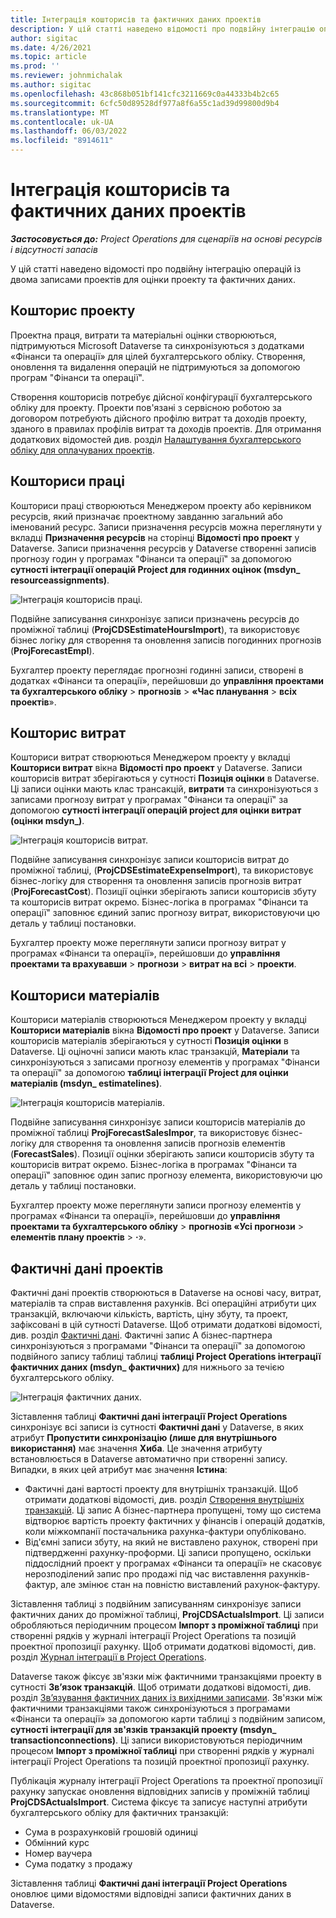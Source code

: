 ```yaml
---
title: Інтеграція кошторисів та фактичних даних проектів
description: У цій статті наведено відомості про подвійну інтеграцію операцій із двома записами проектів для оцінки проекту та фактичних даних.
author: sigitac
ms.date: 4/26/2021
ms.topic: article
ms.prod: ''
ms.reviewer: johnmichalak
ms.author: sigitac
ms.openlocfilehash: 43c868b051bf141cfc3211669c0a44333b4b2c65
ms.sourcegitcommit: 6cfc50d89528df977a8f6a55c1ad39d99800d9b4
ms.translationtype: MT
ms.contentlocale: uk-UA
ms.lasthandoff: 06/03/2022
ms.locfileid: "8914611"
---
```

# <a name="project-estimates-and-actuals-integration"></a>Інтеграція кошторисів та фактичних даних проектів

_**Застосовується до:** Project Operations для сценаріїв на основі ресурсів і відсутності запасів_

У цій статті наведено відомості про подвійну інтеграцію операцій із двома записами проектів для оцінки проекту та фактичних даних.

## <a name="project-estimates"></a>Кошторис проекту

Проектна праця, витрати та матеріальні оцінки створюються, підтримуються Microsoft Dataverse та синхронізуються з додатками «Фінанси та операції» для цілей бухгалтерського обліку. Створення, оновлення та видалення операцій не підтримуються за допомогою програм "Фінанси та операції".

Створення кошторисів потребує дійсної конфігурації бухгалтерського обліку для проекту. Проекти пов'язані з сервісною роботою за договором потребують дійсного профілю витрат та доходів проекту, зданого в правилах профілів витрат та доходів проектів. Для отримання додаткових відомостей див. розділ [Налаштування бухгалтерського обліку для оплачуваних проектів](../project-accounting/configure-accounting-billable-projects.md#configure-project-cost-and-revenue-profile-rules).

## <a name="labor-estimates"></a>Кошториси праці

Кошториси праці створюються Менеджером проекту або керівником ресурсів, який призначає проектному завданню загальний або іменований ресурс. Записи призначення ресурсів можна переглянути у вкладці **Призначення ресурсів** на сторінці **Відомості про проект** у Dataverse. Записи призначення ресурсів у Dataverse створенні записів прогнозу годин у програмах "Фінанси та операції" за допомогою **сутності інтеграції операцій Project для годинних оцінок (msdyn\_ resourceassignments)**.

   ![Інтеграція кошторисів праці.](./Media/DW4LaborEstimates.png)

Подвійне записування синхронізує записи призначень ресурсів до проміжної таблиці (**ProjCDSEstimateHoursImport**), та використовує бізнес логіку для створення та оновлення записів погодинних прогнозів (**ProjForecastEmpl**).

Бухгалтер проекту переглядає прогнозні годинні записи, створені в додатках «Фінанси та операції», перейшовши до **управління проектами та бухгалтерського обліку** > **прогнозів** > **«Час планування** > **всіх проектів**».

## <a name="expense-estimates"></a>Кошторис витрат

Кошториси витрат створюються Менеджером проекту у вкладці **Кошториси витрат** вікна **Відомості про проект** у Dataverse. Записи кошторисів витрат зберігаються у сутності **Позиція оцінки** в Dataverse. Ці записи оцінки мають клас трансакцій, **витрати** та синхронізуються з записами прогнозу витрат у програмах "Фінанси та операції" за допомогою **сутності інтеграції операцій project для оцінки витрат (оцінки msdyn\_)**.

   ![Інтеграція кошторисів витрат.](./Media/DW4ExpenseEstimates.png)

Подвійне записування синхронізує записи кошторисів витрат до проміжної таблиці, (**ProjCDSEstimateExpenseImport**), та використовує бізнес-логіку для створення та оновлення записів прогнозів витрат (**ProjForecastCost**). Позиції оцінки зберігають записи кошторисів збуту та кошторисів витрат окремо. Бізнес-логіка в програмах "Фінанси та операції" заповнює єдиний запис прогнозу витрат, використовуючи цю деталь у таблиці постановки.

Бухгалтер проекту може переглянути записи прогнозу витрат у програмах «Фінанси та операції», перейшовши до **управління проектами та врахувавши** > **прогнози** > **витрат на всі** > **проекти**.

## <a name="material-estimates"></a>Кошториси матеріалів

Кошториси матеріалів створюються Менеджером проекту у вкладці **Кошториси матеріалів** вікна **Відомості про проект** у Dataverse. Записи кошторисів матеріалів зберігаються у сутності **Позиція оцінки** в Dataverse. Ці оціночні записи мають клас транзакцій, **Матеріали** та синхронізуються з записами прогнозу елементів у програмах "Фінанси та операції" за допомогою **таблиці інтеграції Project для оцінки матеріалів (msdyn\_ estimatelines)**.

   ![Інтеграція кошторисів матеріалів.](./Media/DW4MaterialEstimates.png)

Подвійне записування синхронізує записи кошторисів матеріалів до проміжної таблиці **ProjForecastSalesImpor**, та використовує бізнес-логіку для створення та оновлення записів прогнозів елементів (**ForecastSales**). Позиції оцінки зберігають записи кошторисів збуту та кошторисів витрат окремо. Бізнес-логіка в програмах "Фінанси та операції" заповнює один запис прогнозу елемента, використовуючи цю деталь у таблиці постановки.

Бухгалтер проекту може переглянути записи прогнозу елементів у програмах «Фінанси та операції», перейшовши до **управління проектами та бухгалтерського обліку** > **прогнозів «Усі прогнози** > **елементів плану проектів** > **·**».

## <a name="project-actuals"></a>Фактичні дані проектів

Фактичні дані проектів створюються в Dataverse на основі часу, витрат, матеріалів та справ виставлення рахунків. Всі операційні атрибути цих транзакцій, включаючи кількість, вартість, ціну збуту, та проект, зафіксовані в цій сутності Dataverse. Щоб отримати додаткові відомості, див. розділ [Фактичні дані](../actuals/actuals-overview.md). Фактичні запис А бізнес-партнера синхронізуються з програмами "Фінанси та операції" за допомогою подвійного запису таблиці таблиці **таблиці Project Operations інтеграції фактичних даних (msdyn\_ фактичних)** для нижнього за течією бухгалтерського обліку.

   ![Інтеграція фактичних даних.](./Media/DW4Actuals.png)

Зіставлення таблиці **Фактичні дані інтеграції Project Operations** синхронізує всі записи із сутності **Фактичні дані** у Dataverse, в яких атрибут **Пропустити синхронізацію (лише для внутрішнього використання)** має значення **Хиба**. Це значення атрибуту встановлюється в Dataverse автоматично при створенні запису. Випадки, в яких цей атрибут має значення **Істина**:

  - Фактичні дані вартості проекту для внутрішніх транзакцій. Щоб отримати додаткові відомості, див. розділ [Створення внутрішніх транзакцій](../project-accounting/create-intercompany-transactions.md). Ці запис А бізнес-партнера пропущені, тому що система відтворює вартість проекту фактичних у фінансів і операцій додатків, коли міжкомпанії постачальника рахунка-фактури опубліковано.
  - Від'ємні записи збуту, на який не виставлено рахунок, створені при підтвердженні рахунку-проформи. Ці записи пропущено, оскільки піддослідний проект у програмах «Фінанси та операції» не скасовує нерозподілений запис про продажі під час виставлення рахунків-фактур, але змінює стан на повністю виставлений рахунок-фактуру.

Зіставлення таблиці з подвійним записуванням синхронізує записи фактичних даних до проміжної таблиці, **ProjCDSActualsImport**. Ці записи обробляються періодичним процесом **Імпорт з проміжної таблиці** при створенні рядків у журналі інтеграції Project Operations та позицій проектної пропозиції рахунку. Щоб отримати додаткові відомості, див. розділ [Журнал інтеграції в Project Operations](../project-accounting/project-operations-integration-journal.md).

Dataverse також фіксує зв'язки між фактичними транзакціями проекту в сутності **Зв’язок транзакцій**. Щоб отримати додаткові відомості, див. розділ [Зв’язування фактичних даних із вихідними записами](../actuals/linkingactuals.md). Зв'язки між фактичними транзакціями також синхронізуються з програмами «Фінанси та операції» за допомогою карти таблиці з подвійним записом, **сутності інтеграції для зв'язків транзакцій проекту (msdyn\_ transactionconnections)**. Ці записи використовуються періодичним процесом **Імпорт з проміжної таблиці** при створенні рядків у журналі інтеграції Project Operations та позицій проектної пропозиції рахунку.

Публікація журналу інтеграції Project Operations та проектної пропозиції рахунку запускає оновлення відповідних записів у проміжній таблиці **ProjCDSActualsImport**. Система фіксує та записує наступні атрибути бухгалтерського обліку для фактичних транзакцій:

- Сума в розрахунковій грошовій одиниці
- Обмінний курс
- Номер ваучера
- Сума податку з продажу

Зіставлення таблиці **Фактичні дані інтеграції Project Operations** оновлює цими відомостями відповідні записи фактичних даних в Dataverse.
